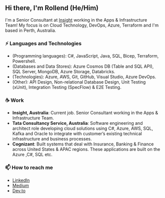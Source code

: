 ## Hi there, I'm Rollend (He/Him)

I'm a Senior Consultant at [Insight](https://au.insight.com/en_AU) working in the Apps & Infrastructure Team! My focus is on Cloud Technology, DevOps, Azure, Terraform  and I'm based in Perth, Australia.

### ⚡ Languages and Technologies

* (Programming languages): C#, JavaScript, Java, SQL, Bicep, Terraform, Powershell.
* (Databases and Data Stores): Azure Cosmos DB (Table and SQL API), SQL Server, MongoDB, Azure Storage, Databricks.
* (Technologies): Azure, AWS, Git, GitHub, Visual Studio, Azure DevOps.
* (Other): API Design, Non-relational Database Design, Unit Testing (xUnit), Integration Testing (SpecFlow) & E2E Testing.

### ☕ Work
* **Insight, Australia**: Current job. Senior Consultant working in the Apps & Infrastructure Team.
* **Tata Consultancy Service, Australia**: Software engineering and architect role developing cloud solutions using C#, Azure, AWS, SQL, Kafka and Oracle to integrate with customer’s existing technical infrastructure and business processes.
* **Cognizant**: Built systems that deal with Insurance, Banking & Finance across United States & APAC regions. These applications are built on the Azure ,C#, SQL etc.


### 📫 How to reach me

* [LinkedIn](https://www.linkedin.com/in/rollendxavier/)
* [Medium](https://rollendxavier.medium.com/)
* [Dev.to](https://dev.to/rollendxavier)


<!---
rollendxavier/rollendxavier is a ✨ special ✨ repository because its `README.md` (this file) appears on your GitHub profile.
You can click the Preview link to take a look at your changes.
--->
